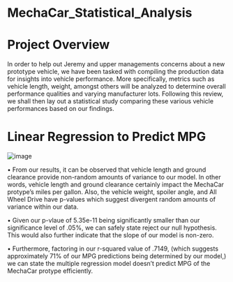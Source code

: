 # MechaCar_Statistical_Analysis

# Project Overview

In order to help out Jeremy and upper managements concerns about a new prototype vehicle, we have been tasked with compiling the production data for insights into vehicle performance. More specifically, metrics such as vehicle length, weight, amongst others will be analyzed to determine overall performance qualities and varying manufacturer lots. Following this review, we shall then lay out a statistical study comparing these various vehicle performances based on our findings. 

# Linear Regression to Predict MPG

![image](https://user-images.githubusercontent.com/91284661/149682322-784e21e4-62e8-49bf-a934-a385f8543e10.png)

•	From our results, it can be observed that vehicle length and ground clearance provide non-random amounts of variance to our model. In other words, vehicle length and ground clearance certainly impact the MechaCar protype’s miles per gallon. Also, the vehicle weight, spoiler angle, and All Wheel Drive have p-values which suggest divergent random amounts of variance within our data.

•	Given our p-vlaue of 5.35e-11 being significantly smaller than our significance level of .05%, we can safely state reject our null hypothesis. This would also further indicate that the slope of our model is non-zero.

•	Furthermore, factoring in our r-squared value of .7149, (which suggests approximately 71% of our MPG predictions being determined by our model,) we can state the multiple regression model doesn’t predict MPG of the MechaCar protype efficiently.
